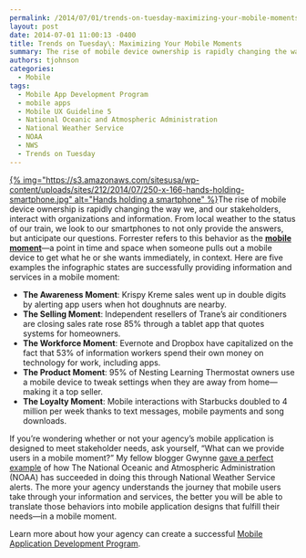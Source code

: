 ```yaml
---
permalink: /2014/07/01/trends-on-tuesday-maximizing-your-mobile-moments/
layout: post
date: 2014-07-01 11:00:13 -0400
title: Trends on Tuesday\: Maximizing Your Mobile Moments
summary: The rise of mobile device ownership is rapidly changing the way we, and our stakeholders, interact with organizations and information. From local weather to the status of our train, we look to our smartphones to not only provide the answers, but anticipate our questions. Forrester refers to this behavior
authors: tjohnson
categories:
  - Mobile
tags:
  - Mobile App Development Program
  - mobile apps
  - Mobile UX Guideline 5
  - National Oceanic and Atmospheric Administration
  - National Weather Service
  - NOAA
  - NWS
  - Trends on Tuesday
---
```


[{% img="https://s3.amazonaws.com/sitesusa/wp-content/uploads/sites/212/2014/07/250-x-166-hands-holding-smartphone.jpg" alt="Hands holding a smartphone" %}](https://s3.amazonaws.com/sitesusa/wp-content/uploads/sites/212/2014/07/250-x-166-hands-holding-smartphone.jpg)The rise of mobile device ownership is rapidly changing the way we, and our stakeholders, interact with organizations and information. From local weather to the status of our train, we look to our smartphones to not only provide the answers, but anticipate our questions. Forrester refers to this behavior as the **<a title="mobile moment" href="http://blogs.forrester.com/josh_bernoff/14-06-24-a_mobile_moments_infographic_to_celebrate_our_publication_day" target="_blank">mobile moment</a>**—a point in time and space when someone pulls out a mobile device to get what he or she wants immediately, in context. Here are five examples the infographic states are successfully providing information and services in a mobile moment:

  * **The Awareness Moment**: Krispy Kreme sales went up in double digits by alerting app users when hot doughnuts are nearby.
  * **The Selling Moment**: Independent resellers of Trane’s air conditioners are closing sales rate rose 85% through a tablet app that quotes systems for homeowners.
  * **The Workforce Moment**: Evernote and Dropbox have capitalized on the fact that 53% of information workers spend their own money on technology for work, including apps.
  * **The Product Moment**: 95% of Nesting Learning Thermostat owners use a mobile device to tweak settings when they are away from home—making it a top seller.
  * **The Loyalty Moment**: Mobile interactions with Starbucks doubled to 4 million per week thanks to text messages, mobile payments and song downloads.

If you’re wondering whether or not your agency’s mobile application is designed to meet stakeholder needs, ask yourself, “What can we provide users in a mobile moment?” My fellow blogger Gwynne [gave a perfect example](https://www.WHATEVER/2014/06/10/digitalgov-irl-6-ways-to-get-it-right/ "DigitalGov IRL: 6 Ways To Get It Right") of how The National Oceanic and Atmospheric Administration (NOAA) has succeeded in doing this through National Weather Service alerts. The more your agency understands the journey that mobile users take through your information and services, the better you will be able to translate those behaviors into mobile application designs that fulfill their needs—in a mobile moment.

Learn more about how your agency can create a successful [Mobile Application Development Program](https://www.WHATEVER/resources/mobile-application-development-program/ "Mobile Application Development Program").